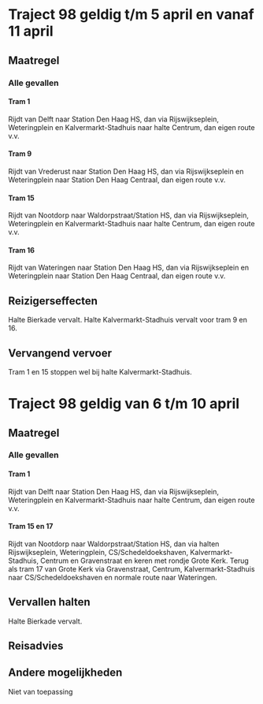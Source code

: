 # Traject 98 geldig t/m 5 april en vanaf 11 april
## Maatregel
### Alle gevallen

#### Tram 1
Rijdt van Delft naar Station Den Haag HS, dan via Rijswijkseplein, Weteringplein en Kalvermarkt-Stadhuis naar halte Centrum, dan eigen route v.v. 

#### Tram 9
Rijdt van Vrederust naar Station Den Haag HS, dan via Rijswijkseplein en Weteringplein naar Station Den Haag Centraal, dan eigen route v.v. 

#### Tram 15
Rijdt van Nootdorp naar Waldorpstraat/Station HS, dan via Rijswijkseplein, Weteringplein en Kalvermarkt-Stadhuis naar halte Centrum, dan eigen route v.v. 

#### Tram 16
Rijdt van Wateringen naar Station Den Haag HS, dan via Rijswijkseplein en Weteringplein naar Station Den Haag Centraal, dan eigen route v.v.

## Reizigerseffecten
Halte Bierkade vervalt.
Halte Kalvermarkt-Stadhuis vervalt voor tram 9 en 16. 

## Vervangend vervoer
Tram 1 en 15 stoppen wel bij halte Kalvermarkt-Stadhuis.

# Traject 98 geldig van 6 t/m 10 april 
## Maatregel
### Alle gevallen

#### Tram 1
Rijdt van Delft naar Station Den Haag HS, dan via Rijswijkseplein, Weteringplein en Kalvermarkt-Stadhuis naar halte Centrum, dan eigen route v.v. 

#### Tram 15 en 17
Rijdt van Nootdorp naar Waldorpstraat/Station HS, dan via halten Rijswijkseplein, Weteringplein, CS/Schedeldoekshaven, Kalvermarkt-Stadhuis, Centrum en Gravenstraat en keren met rondje Grote Kerk. Terug als tram 17 van Grote Kerk via Gravenstraat, Centrum, Kalvermarkt-Stadhuis naar CS/Schedeldoekshaven en normale route naar Wateringen. 

## Vervallen halten
Halte Bierkade vervalt.

## Reisadvies

## Andere mogelijkheden
Niet van toepassing

